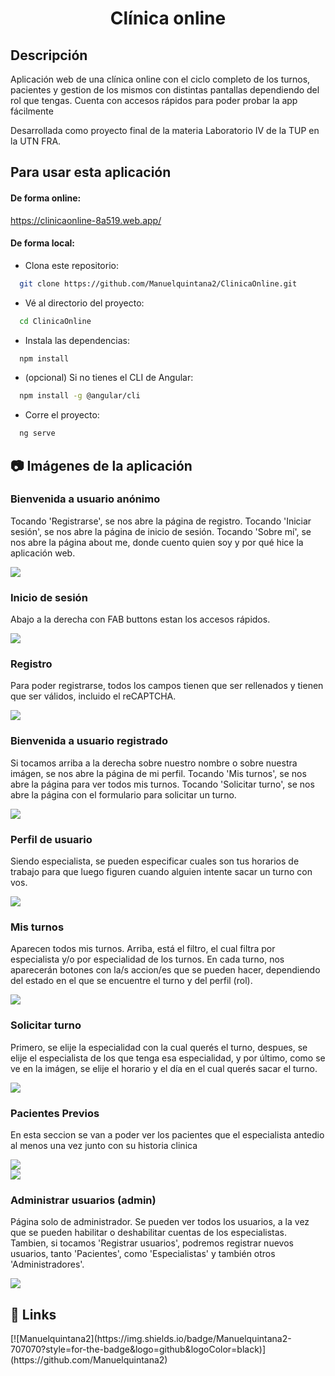 <h1 align="center">Clínica online</h1>

<h2 align="left">Descripción</h2>
<div align="left">
    <p>
        Aplicación web de una clínica online con el ciclo completo de los turnos, pacientes y gestion de los mismos con distintas pantallas dependiendo del rol que tengas. 
        Cuenta con accesos rápidos para poder probar la app fácilmente
    </p>
    <p>
        Desarrollada como proyecto final de la materia Laboratorio IV de la TUP en la UTN FRA.
    </p>
</div>

## Para usar esta aplicación

#### De forma online:

https://clinicaonline-8a519.web.app/

#### De forma local:

- Clona este repositorio:

```bash
  git clone https://github.com/Manuelquintana2/ClinicaOnline.git
```

- Vé al directorio del proyecto:

```bash
  cd ClinicaOnline
```

- Instala las dependencias:

```bash
  npm install
```

- (opcional) Si no tienes el CLI de Angular:

```bash
  npm install -g @angular/cli
```

- Corre el proyecto:

```bash
  ng serve
```

## 📷 Imágenes de la aplicación

### Bienvenida a usuario anónimo

Tocando 'Registrarse', se nos abre la página de registro. Tocando 'Iniciar sesión', se nos abre la página de inicio de sesión. Tocando 'Sobre mí', se nos abre la página about me, donde cuento quien soy y por qué hice la aplicación web.

<div align="left">
    <img src="./public/readme/home.png" alt"welcome img"/>
</div>

### Inicio de sesión

Abajo a la derecha con FAB buttons estan los accesos rápidos.

<div align="left">
    <img src="./public/readme/login.png" alt"login"/>
</div>

### Registro

Para poder registrarse, todos los campos tienen que ser rellenados y tienen que ser válidos, incluido el reCAPTCHA.

<div align="left">
    <img src="./public/readme/registro.png" alt"register"/>
</div>

### Bienvenida a usuario registrado

Si tocamos arriba a la derecha sobre nuestro nombre o sobre nuestra imágen, se nos abre la página de mi perfil. Tocando 'Mis turnos', se nos abre la página para ver todos mis turnos. Tocando 'Solicitar turno', se nos abre la página con el formulario para solicitar un turno.

<div align="left">
    <img src="./public/readme/homeEspecialista.png"/>
</div>

### Perfil de usuario

Siendo especialista, se pueden especificar cuales son tus horarios de trabajo para que luego figuren cuando alguien intente sacar un turno con vos.

<div align="left">
    <img src="./public/readme/miPerfil.png"/>
</div>

### Mis turnos

Aparecen todos mis turnos. Arriba, está el filtro, el cual filtra por especialista y/o por especialidad de los turnos. En cada turno, nos aparecerán botones con la/s accion/es que se pueden hacer, dependiendo del estado en el que se encuentre el turno y del perfil (rol).

<div align="left">
    <img src="./public/readme/misTurnos.png"/>
</div>

### Solicitar turno

Primero, se elije la especialidad con la cual querés el turno, despues, se elije el especialista de los que tenga esa especialidad, y por último, como se ve en la imágen, se elije el horario y el día en el cual querés sacar el turno.

<div align="left">
    <img src="./public/readme/soliciarTurno.png"/>
</div>

### Pacientes Previos
En esta seccion se van a poder ver los pacientes que el especialista antedio al menos una vez junto con su historia clinica

<div align="left">
    <img src="./public/readme/pacientesPrevios.png"/>
</div>

<div align="left">
    <img src="./public/readme/historiaClinica.png"/>
</div>


### Administrar usuarios (admin)

Página solo de administrador. Se pueden ver todos los usuarios, a la vez que se pueden habilitar o deshabilitar cuentas de los especialistas. Tambien, si tocamos 'Registrar usuarios', podremos registrar nuevos usuarios, tanto 'Pacientes', como 'Especialistas' y también otros 'Administradores'.

<div align="left">
    <img src="./public/readme/gestionUsuarios.png"/>
</div>

## 🔗 Links
<div >
[![Manuelquintana2](https://img.shields.io/badge/Manuelquintana2-707070?style=for-the-badge&logo=github&logoColor=black)](https://github.com/Manuelquintana2)
<br/>
</div>